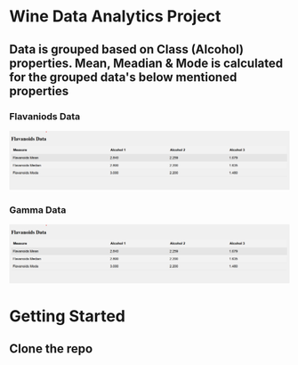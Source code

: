 # Wine Data Analytics Project

## Data is grouped based on Class (Alcohol) properties. Mean, Meadian & Mode is calculated for the grouped data's below mentioned properties

### Flavaniods Data

![flavaniods-data](./src/images/FlavanoidsData.png)

### Gamma Data

![flavaniods-data](./src/images/FlavanoidsData.png)

# Getting Started

## Clone the repo
